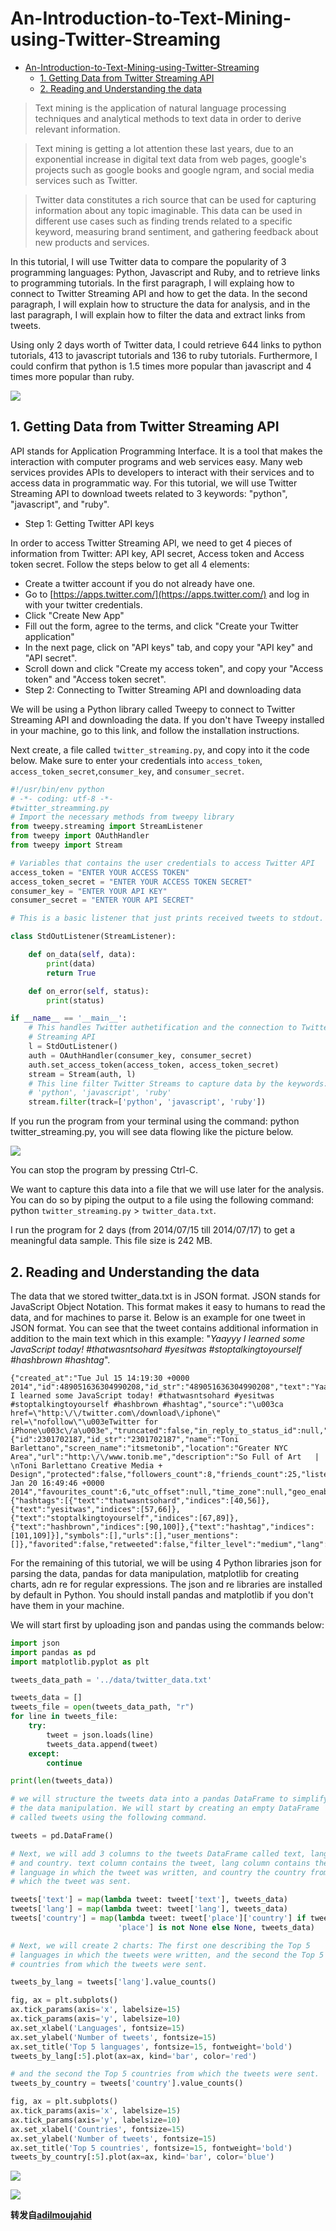 # An-Introduction-to-Text-Mining-using-Twitter-Streaming
<!-- toc -->

- [An-Introduction-to-Text-Mining-using-Twitter-Streaming](#an-introduction-to-text-mining-using-twitter-streaming)
  - [1. Getting Data from Twitter Streaming API](#1-getting-data-from-twitter-streaming-api)
  - [2. Reading and Understanding the data](#2-reading-and-understanding-the-data)
<!-- tocstop -->

> Text mining is the application of natural language processing techniques and analytical methods to text data in order to derive relevant information.

> Text mining is getting a lot attention these last years, due to an exponential increase in digital text data from web pages, google's projects such as google books and google ngram, and social media services such as Twitter.

> Twitter data constitutes a rich source that can be used for capturing information about any topic imaginable. This data can be used in different use cases such as finding trends related to a specific keyword, measuring brand sentiment, and gathering feedback about new products and services.

In this tutorial, I will use Twitter data to compare the popularity of 3 programming languages: Python, Javascript and Ruby, and to retrieve links to programming tutorials. In the first paragraph, I will explaing how to connect to Twitter Streaming API and how to get the data. In the second paragraph, I will explain how to structure the data for analysis, and in the last paragraph, I will explain how to filter the data and extract links from tweets.

Using only 2 days worth of Twitter data, I could retrieve 644 links to python tutorials, 413 to javascript tutorials and 136 to ruby tutorials. Furthermore, I could confirm that python is 1.5 times more popular than javascript and 4 times more popular than ruby.

![](http://robin.info-lab.top/wp-content/uploads/2016/02/Twitter-analytics.png)

## 1. Getting Data from Twitter Streaming API
API stands for Application Programming Interface. It is a tool that makes the interaction with computer programs and web services easy. Many web services provides APIs to developers to interact with their services and to access data in programmatic way. For this tutorial, we will use Twitter Streaming API to download tweets related to 3 keywords: "python", "javascript", and "ruby".
- Step 1: Getting Twitter API keys

In order to access Twitter Streaming API, we need to get 4 pieces of information from Twitter: API key, API secret, Access token and Access token secret. Follow the steps below to get all 4 elements:
- Create a twitter account if you do not already have one.
- Go to [https://apps.twitter.com/](https://apps.twitter.com/) and log in with your twitter credentials.
- Click "Create New App"
- Fill out the form, agree to the terms, and click "Create your Twitter application"
- In the next page, click on "API keys" tab, and copy your "API key" and "API secret".
- Scroll down and click "Create my access token", and copy your "Access token" and "Access token secret".
- Step 2: Connecting to Twitter Streaming API and downloading data

We will be using a Python library called Tweepy to connect to Twitter Streaming API and downloading the data. If you don't have Tweepy installed in your machine, go to this link, and follow the installation instructions.

Next create, a file called `twitter_streaming.py`, and copy into it the code below. Make sure to enter your credentials into `access_token`, `access_token_secret`,`consumer_key`, and `consumer_secret`.

```python
#!/usr/bin/env python
# -*- coding: utf-8 -*-
#twitter_streamming.py
# Import the necessary methods from tweepy library
from tweepy.streaming import StreamListener
from tweepy import OAuthHandler
from tweepy import Stream

# Variables that contains the user credentials to access Twitter API
access_token = "ENTER YOUR ACCESS TOKEN"
access_token_secret = "ENTER YOUR ACCESS TOKEN SECRET"
consumer_key = "ENTER YOUR API KEY"
consumer_secret = "ENTER YOUR API SECRET"

# This is a basic listener that just prints received tweets to stdout.

class StdOutListener(StreamListener):

    def on_data(self, data):
        print(data)
        return True

    def on_error(self, status):
        print(status)

if __name__ == '__main__':
    # This handles Twitter authetification and the connection to Twitter
    # Streaming API
    l = StdOutListener()
    auth = OAuthHandler(consumer_key, consumer_secret)
    auth.set_access_token(access_token, access_token_secret)
    stream = Stream(auth, l)
    # This line filter Twitter Streams to capture data by the keywords:
    # 'python', 'javascript', 'ruby'
    stream.filter(track=['python', 'javascript', 'ruby'])
```

If you run the program from your terminal using the command: python twitter_streaming.py, you will see data flowing like the picture below.

![](http://robin.info-lab.top/wp-content/uploads/2016/02/twitter_streaming.jpg)

You can stop the program by pressing Ctrl-C.

We want to capture this data into a file that we will use later for the analysis. You can do so by piping the output to a file using the following command: python `twitter_streaming.py` > `twitter_data.txt`.

I run the program for 2 days (from 2014/07/15 till 2014/07/17) to get a meaningful data sample. This file size is 242 MB.

## 2. Reading and Understanding the data
The data that we stored twitter_data.txt is in JSON format. JSON stands for JavaScript Object Notation. This format makes it easy to humans to read the data, and for machines to parse it. Below is an example for one tweet in JSON format. You can see that the tweet contains additional information in addition to the main text which in this example: "_Yaayyy I learned some JavaScript today! #thatwasntsohard #yesitwas #stoptalkingtoyourself #hashbrown #hashtag_".

```
{"created_at":"Tue Jul 15 14:19:30 +0000 2014","id":489051636304990208,"id_str":"489051636304990208","text":"Yaayyy I learned some JavaScript today! #thatwasntsohard #yesitwas #stoptalkingtoyourself #hashbrown #hashtag","source":"\u003ca href=\"http:\/\/twitter.com\/download\/iphone\" rel=\"nofollow\"\u003eTwitter for iPhone\u003c\/a\u003e","truncated":false,"in_reply_to_status_id":null,"in_reply_to_status_id_str":null,"in_reply_to_user_id":null,"in_reply_to_user_id_str":null,"in_reply_to_screen_name":null,"user":{"id":2301702187,"id_str":"2301702187","name":"Toni Barlettano","screen_name":"itsmetonib","location":"Greater NYC Area","url":"http:\/\/www.tonib.me","description":"So Full of Art   |   \nToni Barlettano Creative Media + Design","protected":false,"followers_count":8,"friends_count":25,"listed_count":0,"created_at":"Mon Jan 20 16:49:46 +0000 2014","favourites_count":6,"utc_offset":null,"time_zone":null,"geo_enabled":false,"verified":false,"statuses_count":20,"lang":"en","contributors_enabled":false,"is_translator":false,"is_translation_enabled":false,"profile_background_color":"C0DEED","profile_background_image_url":"http:\/\/abs.twimg.com\/images\/themes\/theme1\/bg.png","profile_background_image_url_https":"https:\/\/abs.twimg.com\/images\/themes\/theme1\/bg.png","profile_background_tile":false,"profile_image_url":"http:\/\/pbs.twimg.com\/profile_images\/425313048320958464\/Z2GcderW_normal.jpeg","profile_image_url_https":"https:\/\/pbs.twimg.com\/profile_images\/425313048320958464\/Z2GcderW_normal.jpeg","profile_link_color":"0084B4","profile_sidebar_border_color":"C0DEED","profile_sidebar_fill_color":"DDEEF6","profile_text_color":"333333","profile_use_background_image":true,"default_profile":true,"default_profile_image":false,"following":null,"follow_request_sent":null,"notifications":null},"geo":null,"coordinates":null,"place":null,"contributors":null,"retweet_count":0,"favorite_count":0,"entities":{"hashtags":[{"text":"thatwasntsohard","indices":[40,56]},{"text":"yesitwas","indices":[57,66]},{"text":"stoptalkingtoyourself","indices":[67,89]},{"text":"hashbrown","indices":[90,100]},{"text":"hashtag","indices":[101,109]}],"symbols":[],"urls":[],"user_mentions":[]},"favorited":false,"retweeted":false,"filter_level":"medium","lang":"en"}
```

For the remaining of this tutorial, we will be using 4 Python libraries json for parsing the data, pandas for data manipulation, matplotlib for creating charts, adn re for regular expressions. The json and re libraries are installed by default in Python. You should install pandas and matplotlib if you don't have them in your machine.

We will start first by uploading json and pandas using the commands below:

```python
import json
import pandas as pd
import matplotlib.pyplot as plt

tweets_data_path = '../data/twitter_data.txt'

tweets_data = []
tweets_file = open(tweets_data_path, "r")
for line in tweets_file:
    try:
        tweet = json.loads(line)
        tweets_data.append(tweet)
    except:
        continue

print(len(tweets_data))

# we will structure the tweets data into a pandas DataFrame to simplify
# the data manipulation. We will start by creating an empty DataFrame
# called tweets using the following command.

tweets = pd.DataFrame()

# Next, we will add 3 columns to the tweets DataFrame called text, lang,
# and country. text column contains the tweet, lang column contains the
# language in which the tweet was written, and country the country from
# which the tweet was sent.

tweets['text'] = map(lambda tweet: tweet['text'], tweets_data)
tweets['lang'] = map(lambda tweet: tweet['lang'], tweets_data)
tweets['country'] = map(lambda tweet: tweet['place']['country'] if tweet[
                        'place'] is not None else None, tweets_data)

# Next, we will create 2 charts: The first one describing the Top 5
# languages in which the tweets were written, and the second the Top 5
# countries from which the tweets were sent.

tweets_by_lang = tweets['lang'].value_counts()

fig, ax = plt.subplots()
ax.tick_params(axis='x', labelsize=15)
ax.tick_params(axis='y', labelsize=10)
ax.set_xlabel('Languages', fontsize=15)
ax.set_ylabel('Number of tweets', fontsize=15)
ax.set_title('Top 5 languages', fontsize=15, fontweight='bold')
tweets_by_lang[:5].plot(ax=ax, kind='bar', color='red')

# and the second the Top 5 countries from which the tweets were sent.
tweets_by_country = tweets['country'].value_counts()

fig, ax = plt.subplots()
ax.tick_params(axis='x', labelsize=15)
ax.tick_params(axis='y', labelsize=10)
ax.set_xlabel('Countries', fontsize=15)
ax.set_ylabel('Number of tweets', fontsize=15)
ax.set_title('Top 5 countries', fontsize=15, fontweight='bold')
tweets_by_country[:5].plot(ax=ax, kind='bar', color='blue')
```

![](http://robin.info-lab.top/wp-content/uploads/2016/02/tweets_top_langs.png)

![](http://robin.info-lab.top/wp-content/uploads/2016/02/tweets_top_countries.png)

**转发自[adilmoujahid](http://adilmoujahid.com)**

